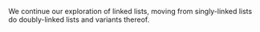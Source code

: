 We continue our exploration of linked lists, moving from singly-linked
lists do doubly-linked lists and variants thereof.
